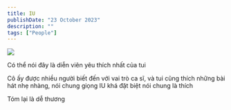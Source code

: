 ```yaml
---
title: IU
publishDate: "23 October 2023"
description: ""
tags: ["People"]
---
```


![](https://github.com/ongedit/garden/raw/main/IU%20eat%20ramen.png)

Có thể nói đây là diễn viên yêu thích nhất của tui

Cô ấy được nhiều người biết đến với vai trò ca sĩ, và tui cũng thích
những bài hát nhẹ nhàng, nói chung giọng IU khá đặt biệt nói chung là thích

Tóm lại là dễ thương

